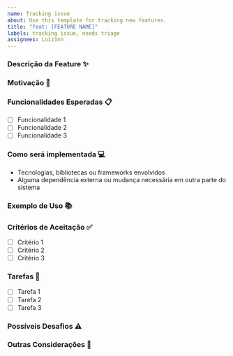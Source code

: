 ```yaml
---
name: Tracking issue
about: Use this template for tracking new features.
title: "feat: [FEATURE NAME]"
labels: tracking issue, needs triage
assignees: Luiz1nn
---
```


### Descrição da Feature ✨

<!-- Descreva de forma concisa a feature que você deseja adicionar. -->

### Motivação 🧐

<!-- Explique o motivo pelo qual essa feature é importante ou necessária. Quais problemas ela resolve? -->

### Funcionalidades Esperadas 📋

<!-- Liste as funcionalidades que você espera que a feature tenha. Seja o mais específico possível. -->

- [ ] Funcionalidade 1
- [ ] Funcionalidade 2
- [ ] Funcionalidade 3

### Como será implementada 💻

<!-- Dê uma visão geral de como você acha que a implementação pode ser realizada. -->

- Tecnologias, bibliotecas ou frameworks envolvidos
- Alguma dependência externa ou mudança necessária em outra parte do sistema

### Exemplo de Uso 📚

<!-- Se aplicável, forneça exemplos de como o usuário pode interagir com a nova funcionalidade. -->

### Critérios de Aceitação ✅

<!-- Defina os critérios que precisam ser atendidos para que a feature seja considerada completa e pronta para ser mergeada. -->

- [ ] Critério 1
- [ ] Critério 2
- [ ] Critério 3

### Tarefas 📝

<!-- Liste as tarefas específicas que precisam ser feitas para implementar a feature. -->

- [ ] Tarefa 1
- [ ] Tarefa 2
- [ ] Tarefa 3

### Possíveis Desafios ⚠️

<!-- Se houver, mencione desafios técnicos ou obstáculos que podem surgir durante a implementação. -->

### Outras Considerações 🧐

<!-- Adicione qualquer outra informação relevante sobre a feature que ajude na implementação ou revisão. -->
